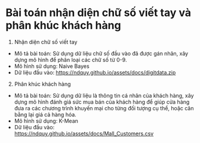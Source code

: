 # Bài toán nhận diện chữ số viết tay và phân khúc khách hàng
1. Nhận diện chữ số viết tay
- Mô tả bài toán: Sử dụng dữ liệu chữ số đầu vào đã được gán nhãn, xây dựng mô hình để phân loại các chữ số từ 0-9.
- Mô hình sử dụng: Naive Bayes
- Dữ liệu đầu vào: https://ndquy.github.io/assets/docs/digitdata.zip
2. Phân khúc khách hàng
- Mô tả bài toán: Sử dụng dữ liệu là thông tin cá nhân của khách hàng, xây dựng mô hình đánh giá sức mua bán của khách hàng để giúp cửa hàng đưa ra các chương trình khuyến mại cho từng đối tượng cụ thể, hoặc cân bằng lại giá cả hàng hóa.
- Mô hình sử dụng: K-Mean
- Dữ liệu đầu vào: https://ndquy.github.io/assets/docs/Mall_Customers.csv

